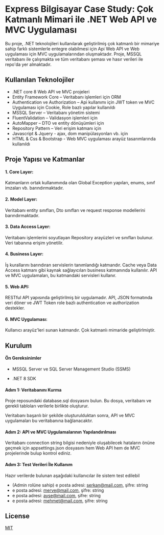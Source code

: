 # Express Bilgisayar Case Study: Çok Katmanlı Mimari ile .NET Web API ve MVC Uygulaması

Bu proje, .NET teknolojileri kullanılarak geliştirilmiş çok katmanlı bir mimariye sahip farklı sistemlerle entegre olabilmesi için Api Web API ve Web uygulaması için MVC uygulamalarından oluşmaktadır. Proje, MSSQL veritabanı ile çalışmakta ve tüm veritabanı şeması ve hasır verileri ile repo'da yer almaktadır.
 

## Kullanılan Teknolojiler
* .NET core 8 Web API ve MVC projeleri
* Entity Framework Core – Veritabanı işlemleri için ORM
* Authentication ve Authorization – Api kullanımı için JWT token ve MVC Uygulaması için Cookie, Role bazlı yapılar kullanıldı
* MSSQL Server – Veritabanı yönetim sistemi
* FluentValidation – Validasyon işlemleri için
* AutoMapper – DTO ve entity dönüşümleri için
* Repository Pattern – Veri erişim katmanı için
* Javascript & Jquery - ajax, dom manipülasyonları vb. için
* HTML & Css & Bootstrap - Web MVC uygulaması arayüz tasarımlarında kullanıldı


## Proje Yapısı ve Katmanlar
#### 1. Core Layer:
Katmanların ortak kullanımında olan Global Exception yapıları, enums, sınıf imzaları vb. barındırmaktadır.

#### 2. Model Layer:
Veritabanı entity  sınıfları, Dto sınıfları ve request response modellerini barındırmaktadır.

#### 3. Data Access Layer:
Veritabanı işlemlerini soyutlayan Repository arayüzleri ve sınıfları bulunur. Veri tabanına erişim yönetilir.

#### 4. Business Layer:
İş kurallarını barındıran servislerin tanımlandığı katmandır. Cache veya Data Access katmanı gibi kaynak sağlayıcıları business katmanında kullanılır. API ve MVC uygulamaları, bu katmandaki servisleri kullanır.

#### 5. Web API:
RESTful API yapısında geliştirilmiş bir uygulamadır. API, JSON formatında veri döner ve JWT Token role bazlı authentication ve authorization destekler.

#### 6. MVC Uygulaması:
Kullanıcı arayüz'leri sunan katmandır. Çok katmanlı mimaride geliştirlmiştir.


## Kurulum
#### Ön Gereksinimler
- MSSQL Server ve SQL Server Management Studio (SSMS)
* .NET 8 SDK
#### Adım 1: Veritabanını Kurma
Proje reposundaki database.sql dosyasını bulun. Bu dosya, veritabanı ve gerekli tabloları verilerle birlikte oluşturur.

Veritabanı başarılı bir şekilde oluşturulduktan sonra, API ve MVC uygulamaları bu veritabanına bağlanacaktır.

#### Adım 2: API ve MVC Uygulamalarının Yapılandırılması
Veritabanı connection string bilgisi nedeniyle oluşabilecek hataların önüne geçmek için appsettings.json dosyasını hem Web API hem de MVC projelerinde bulup kontrol ediniz.

#### Adım 3: Test Verileri İle Kullanım
Hazır verilerde bulunan aşağıdaki kullanıcılar ile sistem test edilebil
* (Admin rolüne sahip) e posta adresi: serkan@mail.com, şifre: string 
* e posta adresi: merve@mail.com, şifre: string
* e posta adresi: ayse@mail.com, şifre: string 
* e posta adresi: mehmet@mail.com, şifre: string

## License

[MIT](https://choosealicense.com/licenses/mit/)